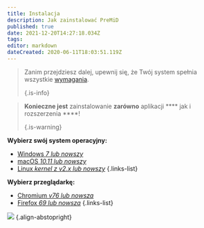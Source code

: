```yaml
---
title: Instalacja
description: Jak zainstalować PreMiD
published: true
date: 2021-12-20T14:27:18.034Z
tags:
editor: markdown
dateCreated: 2020-06-11T18:03:51.119Z
---
```


> Zanim przejdziesz dalej, upewnij się, że Twój system spełnia wszystkie [wymagania](/install/requirements). 
> 
> {.is-info}

> **Konieczne jest** zainstalowanie **zarówno** aplikacji **** jak i rozszerzenia ****! 
> 
> {.is-warning}

**Wybierz swój system operacyjny:**
- [Windows *7 lub nowszy*](/install/windows)
- [macOS *10.11 lub nowszy*](/install/macos)
- [Linux *kernel z v2.x lub nowszy*](/install/linux)
{.links-list}

**Wybierz przeglądarkę:**
- [Chromium *v76 lub nowsza*](/install/chromium)
- [Firefox *69 lub nowsza*](/install/firefox)
{.links-list}

![](https://a.icons8.com/ajlQdsfa/FZhYWV/svg.svg) {.align-abstopright}
